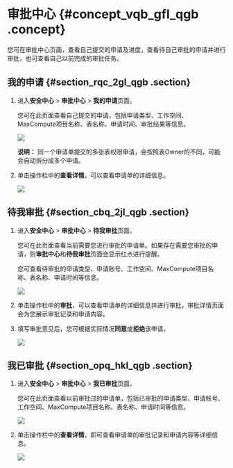 # 审批中心 {#concept_vqb_gfl_qgb .concept}

您可在审批中心页面，查看自己提交的申请及进度，查看待自己审批的申请并进行审批，也可查看自己以前完成的审批任务。

## 我的申请 {#section_rqc_2gl_qgb .section}

1.  进入**安全中心** \> **审批中心** \> **我的申请**页面。

    您可在此页面查看自己提交的申请，包括申请类型、工作空间、MaxCompute项目名称、表名称、申请时间、审批结果等信息。

    ![](http://static-aliyun-doc.oss-cn-hangzhou.aliyuncs.com/assets/img/123021/155185299138551_zh-CN.png)

    **说明：** 同一个申请单提交的多张表权限申请，会按照表Owner的不同，可能会自动拆分成多个申请。

2.  单击操作栏中的**查看详情**，可以查看申请单的详细信息。

    ![](http://static-aliyun-doc.oss-cn-hangzhou.aliyuncs.com/assets/img/123021/155185299138552_zh-CN.png)


## 待我审批 {#section_cbq_2jl_qgb .section}

1.  进入**安全中心** \> **审批中心** \> **待我审批**页面。

    您可在此页面查看当前需要您进行审批的申请单。如果存在需要您审批的申请，则**审批中心**和**待我审批**页面会显示红点进行提醒。

    您可查看待审批的申请类型、申请账号、工作空间、MaxCompute项目名称、表名称、申请时间等信息。

    ![](http://static-aliyun-doc.oss-cn-hangzhou.aliyuncs.com/assets/img/123021/155185299138554_zh-CN.png)

2.  单击操作栏中的**审批**，可以查看申请单的详细信息并进行审批，审批详情页面会为您展示审批记录和申请内容。
3.  填写审批意见后，您可根据实际情况**同意**或**拒绝**该申请。

    ![](http://static-aliyun-doc.oss-cn-hangzhou.aliyuncs.com/assets/img/123021/155185299138556_zh-CN.png)


## 我已审批 {#section_opq_hkl_qgb .section}

1.  进入**安全中心** \> **审批中心** \> **我已审批**页面。

    您可在此页面查看以前审批过的申请单，包括已审批的申请类型、申请账号、工作空间、MaxCompute项目名称、表名称、申请时间等信息。

    ![](http://static-aliyun-doc.oss-cn-hangzhou.aliyuncs.com/assets/img/123021/155185299138560_zh-CN.png)

2.  单击操作栏中的**查看详情**，即可查看申请单的审批记录和申请内容等详细信息。

    ![](http://static-aliyun-doc.oss-cn-hangzhou.aliyuncs.com/assets/img/123021/155185299138561_zh-CN.png)


